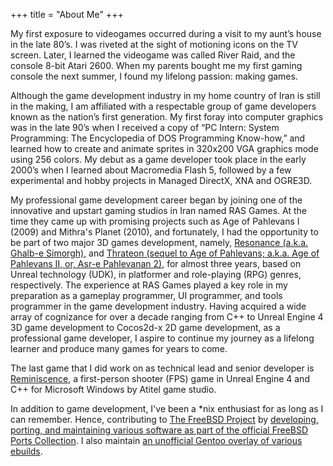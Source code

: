 +++
title = "About Me"
+++

My first exposure to videogames occurred during a visit to my aunt’s house in the late 80’s. I was riveted at the sight of motioning icons on the TV screen. Later, I learned the videogame was called River Raid, and the console 8-bit Atari 2600. When my parents bought me my first gaming console the next summer, I found my lifelong passion: making games.

Although the game development industry in my home country of Iran is still in the making, I am affiliated with a respectable group of game developers known as the nation’s first generation. My first foray into computer graphics was in the late 90’s when I received a copy of “PC Intern: System Programming: The Encyclopedia of DOS Programming Know-how,” and learned how to create and animate sprites in 320x200 VGA graphics mode using 256 colors. My debut as a game developer took place in the early 2000’s when I learned about Macromedia Flash 5, followed by a few experimental and hobby projects in Managed DirectX, XNA and OGRE3D.

My professional game development career began by joining one of the innovative and upstart gaming studios in Iran named RAS Games. At the time they came up with promising projects such as Age of Pahlevans I (2009) and Mithra's Planet (2010), and fortunately, I had the opportunity to be part of two major 3D games development, namely, [Resonance (a.k.a. Ghalb-e Simorgh)](/projects/#resonance), and [Thrateon (sequel to Age of Pahlevans; a.k.a. Age of Pahlevans II, or, Asr-e Pahlevanan 2)](/projects/#thrateon), for almost three years, based on Unreal technology (UDK), in platformer and role-playing (RPG) genres, respectively. The experience at RAS Games played a key role in my preparation as a gameplay programmer, UI programmer, and tools programmer in the game development industry. Having acquired a wide array of cognizance for over a decade ranging from C++ to Unreal Engine 4 3D game development to Cocos2d-x 2D game development, as a professional game developer, I aspire to continue my journey as a lifelong learner and produce many games for years to come.

The last game that I did work on as technical lead and senior developer is [Reminiscence](/projects/#reminiscence), a first-person shooter (FPS) game in Unreal Engine 4 and C++ for Microsoft Windows by Atitel game studio.

In addition to game development, I've been a \*nix enthusiast for as long as I can remember. Hence, contributing to [The FreeBSD Project](https://freebsd.org/) by [developing, porting, and maintaining various software as part of the official FreeBSD Ports Collection](https://freebsd.org/cgi/ports.cgi?query=info%40babaei.net&stype=maintainer). I also maintain [an unofficial Gentoo overlay of various ebuilds](https://gpo.zugaina.org/Overlays/NuLL3rr0r).
